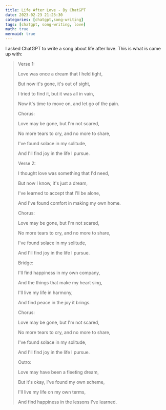 ```yaml
---
title: Life After Love - By ChatGPT
date: 2023-02-23 21:23:30
categories: [chatgpt,song-writing]
tags: [chatgpt, song-writing, love]
math: true
mermaid: true
---
```


I asked ChatGPT to write a song about life after love. This is what is came up with:

> Verse 1:
>
> Love was once a dream that I held tight,
>
>But now it's gone, it's out of sight,
>
>I tried to find it, but it was all in vain,
>
>Now it's time to move on, and let go of the pain.
>
>Chorus:
>
> Love may be gone, but I'm not scared,
>
>No more tears to cry, and no more to share,
>
>I've found solace in my solitude,
>
>And I'll find joy in the life I pursue.
>
>Verse 2:
>
>I thought love was something that I'd need,
>
>But now I know, it's just a dream,
>
>I've learned to accept that I'll be alone,
>
>And I've found comfort in making my own home.
>
>Chorus:
>
>Love may be gone, but I'm not scared,
>
>No more tears to cry, and no more to share,
>
>I've found solace in my solitude,
>
>And I'll find joy in the life I pursue.
>
>Bridge:
>
>I'll find happiness in my own company,
>
>And the things that make my heart sing,
>
>I'll live my life in harmony,
>
>And find peace in the joy it brings.
>
>Chorus:
>
>Love may be gone, but I'm not scared,
>
>No more tears to cry, and no more to share,
>
>I've found solace in my solitude,
>
>And I'll find joy in the life I pursue.
>
>Outro:
>
>Love may have been a fleeting dream,
>
>But it's okay, I've found my own scheme,
>
>I'll live my life on my own terms,
>
>And find happiness in the lessons I've learned.
